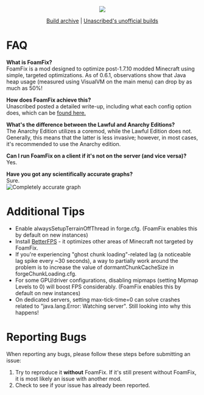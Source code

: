 <p align="center">
  <img src="https://unascribed.com/foamfix/logo.png">
</p>

<p align="center"><a href="https://asie.pl/files/mods/FoamFix/">Build archive</a> | <a href="https://unascribed.com/foamfix/">Unascribed's unofficial builds</a></p>



FAQ
===
**What is FoamFix?**   
FoamFix is a mod designed to optimize post-1.7.10 modded Minecraft using simple, targeted optimizations. As of 0.6.1, observations show that Java heap usage (measured using VisualVM on the main menu) can drop by as much as 50%!   

**How does FoamFix achieve this?**   
Unascribed posted a detailed write-up, including what each config option does, which can be [found here.](https://unascribed.com/b/2017-17-10-so-heres-how-foamfix-works.html)   

**What's the difference between the Lawful and Anarchy Editions?**   
The Anarchy Edition utilizes a coremod, while the Lawful Edition does not. Generally, this means that the latter is less invasive; however, in most cases, it's recommended to use the Anarchy edition.   

**Can I run FoamFix on a client if it's not on the server (and vice versa)?**   
Yes.

**Have you got any scientifically accurate graphs?**   
Sure.   
![Completely accurate graph](https://cdn.tropicraft.net/foamfix.png)   



Additional Tips
===
- Enable alwaysSetupTerrainOffThread in forge.cfg. (FoamFix enables this by default on new instances)
- Install [BetterFPS](https://minecraft.curseforge.com/projects/betterfps) - it optimizes other areas of Minecraft not targeted by FoamFix.
- If you're experiencing "ghost chunk loading"-related lag (a noticeable lag spike every ~30 seconds), a way to partially work around the problem is to increase the value of dormantChunkCacheSize in forgeChunkLoading.cfg.
- For some GPU/driver configurations, disabling mipmaps (setting Mipmap Levels to 0) will boost FPS considerably. (FoamFix enables this by default on new instances)
- On dedicated servers, setting max-tick-time=0 can solve crashes related to "java.lang.Error: Watching server". Still looking into why this happens!



Reporting Bugs
===
When reporting any bugs, please follow these steps before submitting an issue:
1) Try to reproduce it **without** FoamFix. If it's still present without FoamFix, it is most likely an issue with another mod.
2) Check to see if your issue has already been reported.
